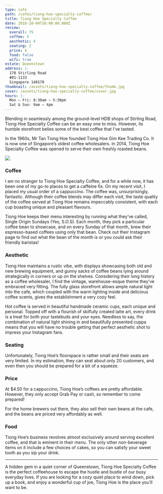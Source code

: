 ```yaml
---
type: cafe
path: /cafes/tiong-hoe-specialty-coffee/
title: Tiong Hoe Specialty Coffee
date: 2018-10-04T16:00:00.000Z
review:
  overall: 75
  coffee: 5
  aesthetic: 4
  seating: 2
  price: $
  food: false
  wifi: true
estate: Queenstown
address: |-
  170 Stirling Road
  #01-1133
  Singapore 140170
thumbnail: /assets/tiong-hoe-specialty-coffee/thumb.jpg
cover: /assets/tiong-hoe-specialty-coffee/cover.jpg
hours: |-
  Mon – Fri: 8:30am – 5:30pm
  Sat & Sun: 9am – 4pm
---
```


Blending in seamlessly among the ground-level HDB shops of Stirling Road, Tiong Hoe Specialty Coffee can be an easy one to miss. However, its humble storefront belies some of the best coffee that I’ve tasted.

In the 1960s, Mr Tan Tiong Hoe founded Tiong Hoe Gim Kee Trading Co. It is now one of Singapore’s oldest coffee wholesalers. In 2014, Tiong Hoe Specialty Coffee was opened to serve their own freshly
roasted beans.

![](/assets/tiong-hoe-specialty-coffee/1.jpg)

### Coffee

I am no stranger to Tiong Hoe Specialty Coffee, and for a while now, it has been one of my go-to places to get a caffeine fix. On my recent visit, I placed my usual order of a cappuccino. The coffee was, unsurprisingly, fantastic. Although their coffee blends may differ each visit, the taste quality of the coffee served at Tiong Hoe remains impeccably consistent, with each cup boasting unique and pleasant flavours.

Tiong Hoe keeps their menu interesting by running what they’ve called, Single Origin Sundays (Yes, S.O.S). Each month, they pick a particular coffee bean to showcase, and on every Sunday of that month, brew their espresso-based coffees using only that bean. Check out their Instagram page to find out what the bean of the month is or you could ask their friendly baristas!

### Aesthetic

Tiong Hoe maintains a rustic vibe, with displays showcasing both old and new brewing equipment, and gunny sacks of coffee beans lying around strategically in corners or up on the shelves. Considering their long history as a coffee wholesaler, I find the vintage, warehouse-esque theme they’ve embraced very fitting. The fully glass storefront allows ample natural light into the cafe, which coupled with the warm lighting inside and delicious coffee scents, gives the establishment a very cozy feel.

Hot coffee is served in beautiful handmade ceramic cups, each unique and personal. Topped off with a flourish of skilfully created latte art, every drink is a treat for both your tastebuds and your eyes. Needless to say, the combination of natural light shining in and beautifully presented cuppa means that you will have no trouble getting that perfect aesthetic shot to impress your Instagram fans.

### Seating

Unfortunately, Tiong Hoe’s floorspace is rather small and their seats are very limited. In my estimation, they can seat about only 20 customers, and even then you should be prepared for a bit of a squeeze.

### Price

At \$4.50 for a cappuccino, Tiong Hoe’s coffees are pretty affordable. However, they only accept Grab Pay or cash, so remember to come prepared!

For the home brewers out there, they also sell their own beans at the cafe, and the beans are priced very affordably as well.

### Food

Tiong Hoe’s business revolves almost exclusively around serving excellent coffee, and that is eminent in their menu. The only other non-beverage items on it include a few choices of cakes, so you can satisfy your sweet tooth as you sip your drink.

---

A hidden gem in a quiet corner of Queenstown, Tiong Hoe Specialty Coffee is the perfect coffeehouse to escape the hustle and bustle of our busy everyday lives. If you are looking for a cozy quiet place to wind down, pick up a book, and enjoy a wonderful cup of joe, Tiong Hoe is the place you’ll want to be.
